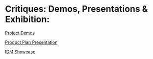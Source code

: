 # Critiques: Demos, Presentations & Exhibition:

[Project Demos](project\_demo.md)

[Product Plan Presentation](project\_plan\_presentation.md)

[IDM Showcase](idm\_showcase.md)
